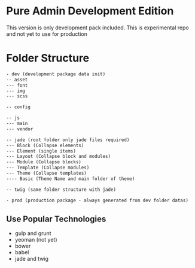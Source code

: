 Pure Admin Development Edition
==============================
This version is only development pack included. This is experimental repo and not yet to use for production


Folder Structure
================
```html
- dev (development package data init)
-- asset
--- font
--- img
--- scss

-- config

-- js
--- main
--- vendor

-- jade (root folder only jade files required)
--- Block (Collapse elements)
--- Element (single items)
--- Layout (Collapse block and modules)
--- Module (Collapse blocks)
--- Template (Collapse modules)
--- Theme (Collapse templates)
---- Basic (Theme Name and main folder of theme)

-- twig (same folder structure with jade)

- prod (production package - always generated from dev folder datas)
```

Use Popular Technologies
------------------------
* gulp and grunt
* yeoman (not yet)
* bower
* babel
* jade and twig
